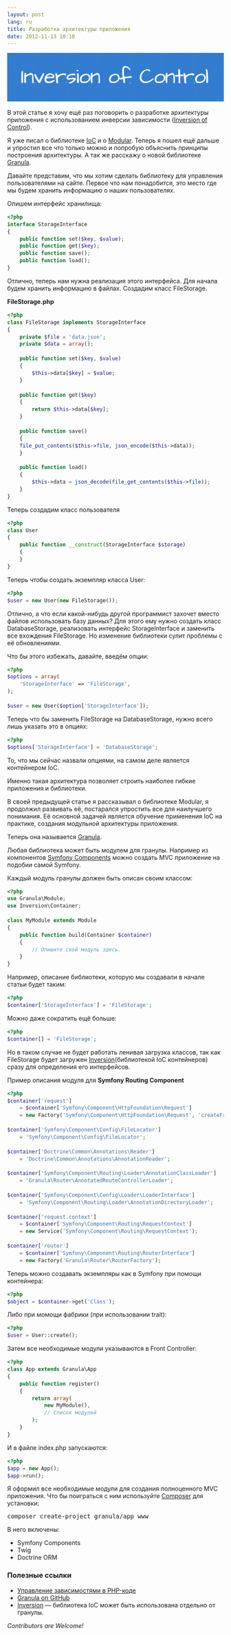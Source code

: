 ```yaml
---
layout: post
lang: ru
title: Разработка архитектуры приложения
date: 2012-11-13 10:10
---
```

<img class="center" alt="" src="/assets/inversion-of-control.png" />

В этой статье я хочу ещё раз поговорить о разработке архитектуры приложения с использованием инверсии зависимости (<a href="http://ru.wikipedia.org/wiki/%D0%98%D0%BD%D0%B2%D0%B5%D1%80%D1%81%D0%B8%D1%8F_%D1%83%D0%BF%D1%80%D0%B0%D0%B2%D0%BB%D0%B5%D0%BD%D0%B8%D1%8F">Inversion of Control</a>).

Я уже писал о библиотеке <a title="Inversion of Control на PHP" href="http://medv.io/inversion-of-control-on-php">IoC</a> и о <a href="http://habrahabr.ru/post/149435/">Modular</a>.
Теперь я пошел ещё дальше и упростил все что только можно и попробую объяснить принципы построения архитектуры. А так же расскажу о новой библиотеке <a href="http://granula.github.com/">Granula</a>.

<!--more-->

Давайте представим, что мы хотим сделать библиотеку для управления пользователями на сайте. Первое что нам понадобится, это место где мы будем хранить информацию о наших пользователях.

Опишем интерфейс хранилища:


~~~ php
<?php
interface StorageInterface
{
    public function set($key, $value);
    public function get($key);
    public function save();
    public function load();
}
~~~

Отлично, теперь нам нужна реализация этого интерфейса. Для начала будем хранить информацию в файлах. Создадим класс FileStorage.

<b>FileStorage.php</b>


~~~ php
<?php
class FileStorage implements StorageInterface
{
    private $file = 'data.json';
    private $data = array();

    public function set($key, $value)
    {
    	$this->data[$key] = $value;
    }

    public function get($key)
    {
    	return $this->data[$key];
    }

    public function save()
    {
 	file_put_contents($this->file, json_encode($this->data));
    }

    public function load()
    {
    	$this->data = json_decode(file_get_contents($this->file));
    }
}
~~~


Теперь создадим класс пользователя


~~~ php
<?php
class User
{
    public function __construct(StorageInterface $storage)
    {
    }
}
~~~

Теперь чтобы создать экземпляр класса User:


~~~ php
<?php
$user = new User(new FileStorage());
~~~

Отлично, а что если какой-нибудь другой программист захочет вместо файлов использовать базу данных? Для этого ему нужно создать класс DatabaseStorage, реализовать интерфейс StorageInterface и заменить все вхождения FileStorage. Но изменение библиотеки сулит проблемы с её обновлениями.

Что бы этого избежать, давайте, введём опции:


~~~ php
<?php
$options = array(
    'StorageInterface' => 'FileStorage',
);

$user = new User($option['StorageInterface']);
~~~


Теперь что бы заменить FileStorage на DatabaseStorage, нужно всего лишь указать это в опциях:


~~~ php
<?php
$options['StorageInterface'] = 'DatabaseStorage';
~~~


То, что мы сейчас назвали опциями, на самом деле является контейнером IoC.

Именно такая архитектура позволяет строить наиболее гибкие приложения и библиотеки.

В своей предыдущей статье я рассказывал о библиотеке Modular, я продолжил развивать её, постарался упростить все для наилучшего понимания. Её основной задачей является обучение применения IoC на практике, создания модульной архитектуры приложения.

Теперь она называется <a href="http://granula.github.com/">Granula</a>.

Любая библиотека может быть модулем для гранулы. Например из компонентов
<a href="http://symfony.com/components">Symfony Components</a> можно создать MVC приложение на подобии самой Symfony.

Каждый модуль гранулы должен быть описан своим классом:


~~~ php
<?php
use Granula\Module;
use Inversion\Container;

class MyModule extends Module
{
    public function build(Container $container)
    {
        // Опишите свой модуль здесь.
    }
}
~~~


Например, описание библиотеки, которую мы создавали в начале статьи будет таким:


~~~ php
<?php
$container['StorageInterface'] = 'FileStorage';
~~~


Можно даже сократить ещё больше:


~~~ php
<?php
$container[] = 'FileStorage';
~~~


Но в таком случае не будет работать ленивая загрузка классов, так как FileStorage будет загружен <a href="https://github.com/granula/inversion">Inversion</a>(библиотекой IoC контейнеров) сразу для определения его интерфейсов.

Пример описания модуля для <b>Symfony Routing Component</b>


~~~ php
<?php
$container['request']
    = $container['Symfony\Component\HttpFoundation\Request']
    = new Factory('Symfony\Component\HttpFoundation\Request', 'createFromGlobals');

$container['Symfony\Component\Config\FileLocator']
    = 'Symfony\Component\Config\FileLocator';

$container['Doctrine\Common\Annotations\Reader']
    = 'Doctrine\Common\Annotations\AnnotationReader';

$container['Symfony\Component\Routing\Loader\AnnotationClassLoader']
    = 'Granula\Router\AnnotatedRouteControllerLoader';

$container['Symfony\Component\Config\Loader\LoaderInterface']
    = 'Symfony\Component\Routing\Loader\AnnotationDirectoryLoader';

$container['request.context']
    = $container['Symfony\Component\Routing\RequestContext']
    = new Service('Symfony\Component\Routing\RequestContext');

$container['router']
    = $container['Symfony\Component\Routing\RouterInterface']
    = new Factory('Granula\Router\RouterFactory');
~~~


Теперь можно создавать экземпляры как в Symfony при помощи контейнера:


~~~ php
<?php
$object = $container->get('Class');
~~~


Либо при момощи фабрики (при использовании trait):


~~~ php
<?php
$user = User::create();
~~~


Затем все необходимые модули указываются в Front Controller:


~~~ php
<?php
class App extends Granula\App
{
    public function register()
    {
        return array(
            new MyModule(),
            // Список модулей
        );
    }
}
~~~


И в файле index.php запускаются:


~~~ php
<?php
$app = new App();
$app->run();
~~~


Я оформил все необходимые модули для создания полноценного MVC приложения. Что бы поиграться с ним используйте <a href="http://getcomposer.org/">Composer</a> для установки:
<pre>composer create-project granula/app www</pre>
В него включены:
<ul>
	<li>Symfony Components</li>
	<li>Twig</li>
	<li>Doctrine ORM</li>
</ul>
<h3>Полезные ссылки</h3>
<ul>
	<li><a href="http://wiki.agiledev.ru/doku.php?id=ooad:manage_dependencies_in_php_code">Управление зависимостями в PHP-коде</a></li>
	<li><a href="http://granula.github.com/">Granula on GitHub</a></li>
	<li><a href="https://github.com/granula/inversion">Inversion</a> — библиотека IoC может быть использована отдельно от гранулы.</li>
</ul>
<i>Contributors are Welcome!</i>
